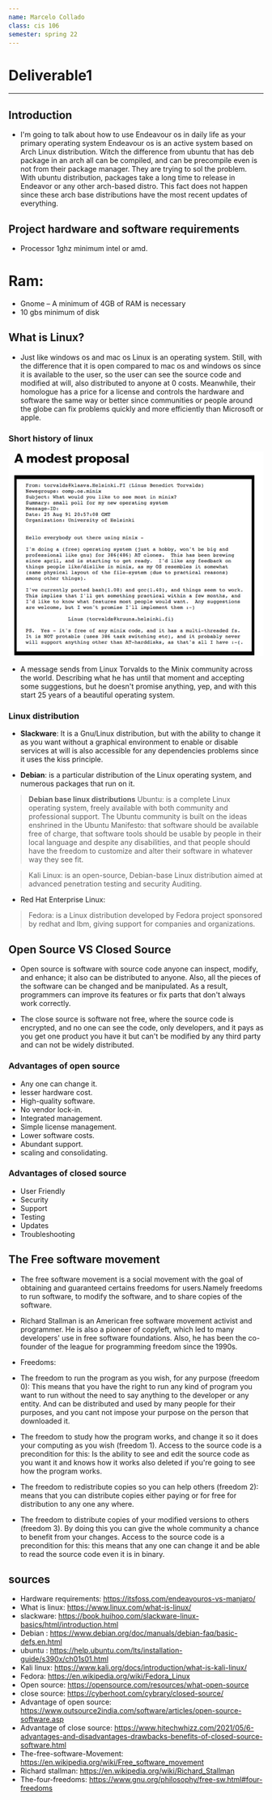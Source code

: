 ```yaml
---
name: Marcelo Collado
class: cis 106
semester: spring 22
---
```


# Deliverable1
<hr/>

##    Introduction
* I'm going to talk about how to use Endeavour os in daily life as your primary operating system Endeavour os is an active system based on Arch Linux distribution. Witch the difference from ubuntu that has deb package in an arch all can be compiled, and can be precompile even is not from their package manager. They are trying to sol the problem. With ubuntu distribution, packages take a long time to release in Endeavor or any other arch-based distro. This fact does not happen since these arch base distributions have the most recent updates of everything.
  
##    Project hardware and software requirements
* Processor 1ghz minimum intel or amd.
# Ram:
* Gnome – A minimum of 4GB of RAM is necessary 
* 10 gbs minimum of disk
  
##  What is Linux?

 * Just like windows os and mac os Linux is an operating system. Still, with the difference that it is open compared to mac os and windows os since it is available to the user, so the user can see the source code and modified at will, also distributed to anyone at 0 costs. Meanwhile, their homologue has a price for a license and controls the hardware and software the same way or better since communities or people around the globe can fix problems quickly and more efficiently than Microsoft or apple. 

###    Short history of linux
![short-history-of-linux](short-history-of-linux-one-picture.png)

* A message sends from Linux Torvalds to the Minix community across the world. Describing what he has until that moment and accepting some suggestions, but he doesn't promise anything, yep, and with this start 25 years of a beautiful operating system.

### Linux distribution

* **Slackware**: It is a Gnu/Linux distribution, but with the ability to change it as you want without a graphical environment to enable or disable services at will is also accessible for any dependencies problems since it uses the kiss principle.
  
* **Debian**:  is a particular distribution of the Linux operating system, and numerous packages that run on it. 

> **Debian base linux distributions**
> Ubuntu: is a complete Linux operating system, freely available with both community and professional support. The Ubuntu community is built on the ideas enshrined in the Ubuntu Manifesto: that software should be available free of charge, that software tools should be usable by people in their local language and despite any disabilities, and that people should have the freedom to customize and alter their software in whatever way they see fit. 

> Kali Linux: is an open-source, Debian-base  Linux distribution aimed at advanced penetration testing and security Auditing.

* Red Hat Enterprise Linux:
>Fedora: is a Linux distribution developed by Fedora project sponsored by redhat and Ibm, giving support for companies and organizations.

##        Open Source VS Closed Source

* Open source is software with source code  anyone can inspect, modify, and enhance; it also can be distributed to anyone. Also, all the pieces of the software can be changed and be manipulated. As a result, programmers can improve its features or fix parts that don't always work correctly.



* The close source is software not free, where the source code is encrypted, and no one can see the code, only developers, and it pays as you get one product you have it but can't be modified by any third party and can not be widely distributed. 

### Advantages of open source

* Any one can change it.
* lesser hardware cost.
* High-quality software.
* No vendor lock-in.
* Integrated management.
* Simple license management.
* Lower software costs.
* Abundant support. 
* scaling and consolidating.

### Advantages of closed source

* User Friendly
* Security
* Support
* Testing
* Updates
* Troubleshooting

## The Free software movement

* The free software movement is a social movement with the goal of obtaining and guaranteed certains freedoms for users.Namely freedoms to run software, to modify the software, and to share copies of the software.  

* Richard Stallman is an American free software movement activist and programmer. He is also a pioneer of copyleft, which led to many developers' use in free software foundations. Also, he has been the co-founder of the league for programming freedom since the 1990s. 


* Freedoms: 
* The freedom to run the program as you wish, for any purpose (freedom 0): This means that you have the right to run any kind of program you want to run without the need to say anything to the developer or any entity. And can be distributed and used by many people for their purposes, and you cant not impose your purpose on the person that downloaded it.
  
* The freedom to study how the program works, and change it so it does your computing as you wish (freedom 1). Access to the source code is a precondition for this: Is the ability to see and edit the source code as you want it and knows how it works also deleted if you're going to see how the program works. 
* The freedom to redistribute copies so you can help others (freedom 2): means that you can distribute copies either paying or for free for distribution to any one any where.
* The freedom to distribute copies of your modified versions to others (freedom 3). By doing this you can give the whole community a chance to benefit from your changes. Access to the source code is a precondition for this: this means that any one can change it and be able to read the source code even it is in binary.

  
## sources

* Hardware requirements: https://itsfoss.com/endeavouros-vs-manjaro/ 
* What is linux: https://www.linux.com/what-is-linux/
* slackware: https://book.huihoo.com/slackware-linux-basics/html/introduction.html
* Debian : https://www.debian.org/doc/manuals/debian-faq/basic-defs.en.html
* ubuntu : https://help.ubuntu.com/lts/installation-guide/s390x/ch01s01.html
* Kali linux: https://www.kali.org/docs/introduction/what-is-kali-linux/
* Fedora: https://en.wikipedia.org/wiki/Fedora_Linux
* Open source: https://opensource.com/resources/what-open-source
* close source: https://cyberhoot.com/cybrary/closed-source/
* Advantage of open source: https://www.outsource2india.com/software/articles/open-source-software.asp
* Advantage of close source:  https://www.hitechwhizz.com/2021/05/6-advantages-and-disadvantages-drawbacks-benefits-of-closed-source-software.html
* The-free-software-Movement: https://en.wikipedia.org/wiki/Free_software_movement 
* Richard stallman: https://en.wikipedia.org/wiki/Richard_Stallman
* The-four-freedoms: https://www.gnu.org/philosophy/free-sw.html#four-freedoms
  